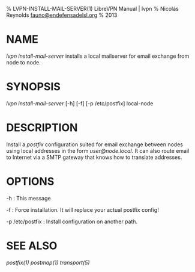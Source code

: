 % LVPN-INSTALL-MAIL-SERVER(1) LibreVPN Manual | lvpn
% Nicolás Reynolds <fauno@endefensadelsl.org>
% 2013

# NAME

_lvpn install-mail-server_ installs a local mailserver for email
exchange from node to node.


# SYNOPSIS

_lvpn install-mail-server_ [-h] [-f] [-p /etc/postfix] local-node


# DESCRIPTION

Install a _postfix_ configuration suited for email exchange between
nodes using local addresses in the form _user@node.local_.  It can also
route email to Internet via a SMTP gateway that knows how to translate
addresses.


# OPTIONS

-h
:    This message

-f
:    Force installation.  It will replace your actual postfix config!

-p /etc/postfix
:    Install configuration on another path.


# SEE ALSO

_postfix(1)_ _postmap(1)_ _transport(5)_
